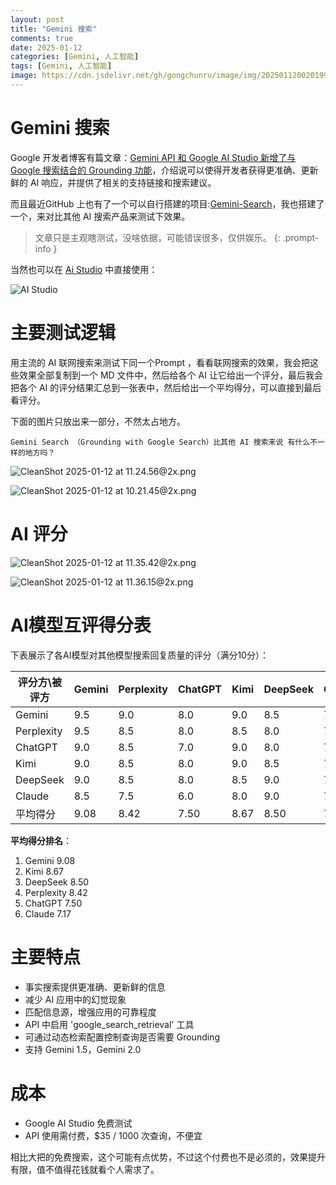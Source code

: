 ```yaml
---
layout: post
title: "Gemini 搜索"
comments: true
date: 2025-01-12
categories: [Gemini, 人工智能]
tags: [Gemini, 人工智能]
image: https://cdn.jsdelivr.net/gh/gongchunru/image/img/20250112002019909.png
---
```


# Gemini 搜索



Google 开发者博客有篇文章：[Gemini API 和 Google AI Studio 新增了与 Google 搜索结合的 Grounding 功能](https://developers.googleblog.com/en/gemini-api-and-ai-studio-now-offer-grounding-with-google-search/)，介绍说可以使得开发者获得更准确、更新鲜的 AI 响应，并提供了相关的支持链接和搜索建议。

而且最近GitHub 上也有了一个可以自行搭建的项目:[Gemini-Search](https://github.com/ammaarreshi/Gemini-Search)，我也搭建了一个，来对比其他 AI 搜索产品来测试下效果。

> 文章只是主观瞎测试，没啥依据，可能错误很多，仅供娱乐。
{: .prompt-info }


当然也可以在 [Ai Studio](https://aistudio.google.com/app/live) 中直接使用：

![AI Studio](https://cdn.jsdelivr.net/gh/gongchunru/image/img/20250112112218948.png)


# 主要测试逻辑

用主流的 AI 联网搜索来测试下同一个Prompt ，看看联网搜索的效果，我会把这些效果全部复制到一个 MD 文件中，然后给各个 AI 让它给出一个评分，最后我会把各个 AI 的评分结果汇总到一张表中，然后给出一个平均得分，可以直接到最后看评分。

下面的图片只放出来一部分，不然太占地方。

```
Gemini Search （Grounding with Google Search）比其他 AI 搜索来说 有什么不一样的地方吗？
```

![CleanShot 2025-01-12 at 11.24.56@2x.png](https://cdn.jsdelivr.net/gh/gongchunru/image/img/20250112113158877.png)

![CleanShot 2025-01-12 at 10.21.45@2x.png](https://cdn.jsdelivr.net/gh/gongchunru/image/img/20250112113318349.png)


# AI 评分

![CleanShot 2025-01-12 at 11.35.42@2x.png](https://cdn.jsdelivr.net/gh/gongchunru/image/img/20250112113931227.png)

![CleanShot 2025-01-12 at 11.36.15@2x.png](https://cdn.jsdelivr.net/gh/gongchunru/image/img/20250112113940252.png)






# AI模型互评得分表

下表展示了各AI模型对其他模型搜索回复质量的评分（满分10分）：

| 评分方\被评方 | Gemini | Perplexity | ChatGPT | Kimi | DeepSeek | Claude |
|--------------|--------|-------------|---------|------|-----------|--------|
| Gemini       | 9.5    | 9.0         | 8.0     | 9.0  | 8.5      | 7.0    |
| Perplexity   | 9.5    | 8.5         | 8.0     | 8.5  | 8.0      | 7.5    |
| ChatGPT      | 9.0    | 8.5         | 7.0     | 9.0  | 8.0      | 7.0    |
| Kimi         | 9.0    | 8.5         | 8.0     | 9.0  | 8.5      | 7.0    |
| DeepSeek     | 9.0    | 8.5         | 8.0     | 8.5  | 9.0      | 7.5    |
| Claude       | 8.5    | 7.5         | 6.0     | 8.0  | 9.0      | 7.0    |
| 平均得分      | 9.08    | 8.42         | 7.50    | 8.67  | 8.50      | 7.17    |

**平均得分排名**：
1. Gemini 9.08  
2. Kimi 8.67
3. DeepSeek 8.50
4. Perplexity 8.42
5. ChatGPT 7.50
6. Claude 7.17

# 主要特点
- 事实搜索提供更准确、更新鲜的信息
- 减少 AI 应用中的幻觉现象
- 匹配信息源，增强应用的可靠程度
- API 中启用 'google_search_retrieval' 工具
- 可通过动态检索配置控制查询是否需要 Grounding
- 支持 Gemini 1.5，Gemini 2.0


# 成本
- Google AI Studio 免费测试
- API 使用需付费，$35 / 1000 次查询，不便宜

相比大把的免费搜索，这个可能有点优势，不过这个付费也不是必须的，效果提升有限，值不值得花钱就看个人需求了。
